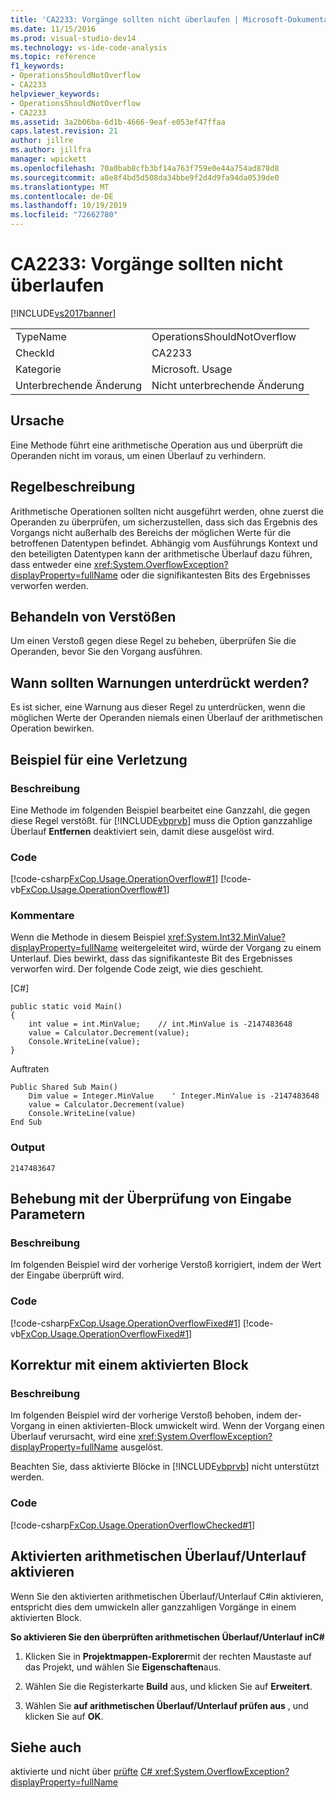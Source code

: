 ```yaml
---
title: 'CA2233: Vorgänge sollten nicht überlaufen | Microsoft-Dokumentation'
ms.date: 11/15/2016
ms.prod: visual-studio-dev14
ms.technology: vs-ide-code-analysis
ms.topic: reference
f1_keywords:
- OperationsShouldNotOverflow
- CA2233
helpviewer_keywords:
- OperationsShouldNotOverflow
- CA2233
ms.assetid: 3a2b06ba-6d1b-4666-9eaf-e053ef47ffaa
caps.latest.revision: 21
author: jillre
ms.author: jillfra
manager: wpickett
ms.openlocfilehash: 70a0bab8cfb3bf14a763f759e0e44a754ad878d8
ms.sourcegitcommit: a8e8f4bd5d508da34bbe9f2d4d9fa94da0539de0
ms.translationtype: MT
ms.contentlocale: de-DE
ms.lasthandoff: 10/19/2019
ms.locfileid: "72662780"
---
```

# <a name="ca2233-operations-should-not-overflow"></a>CA2233: Vorgänge sollten nicht überlaufen
[!INCLUDE[vs2017banner](../includes/vs2017banner.md)]

|||
|-|-|
|TypeName|OperationsShouldNotOverflow|
|CheckId|CA2233|
|Kategorie|Microsoft. Usage|
|Unterbrechende Änderung|Nicht unterbrechende Änderung|

## <a name="cause"></a>Ursache
 Eine Methode führt eine arithmetische Operation aus und überprüft die Operanden nicht im voraus, um einen Überlauf zu verhindern.

## <a name="rule-description"></a>Regelbeschreibung
 Arithmetische Operationen sollten nicht ausgeführt werden, ohne zuerst die Operanden zu überprüfen, um sicherzustellen, dass sich das Ergebnis des Vorgangs nicht außerhalb des Bereichs der möglichen Werte für die betroffenen Datentypen befindet. Abhängig vom Ausführungs Kontext und den beteiligten Datentypen kann der arithmetische Überlauf dazu führen, dass entweder eine <xref:System.OverflowException?displayProperty=fullName> oder die signifikantesten Bits des Ergebnisses verworfen werden.

## <a name="how-to-fix-violations"></a>Behandeln von Verstößen
 Um einen Verstoß gegen diese Regel zu beheben, überprüfen Sie die Operanden, bevor Sie den Vorgang ausführen.

## <a name="when-to-suppress-warnings"></a>Wann sollten Warnungen unterdrückt werden?
 Es ist sicher, eine Warnung aus dieser Regel zu unterdrücken, wenn die möglichen Werte der Operanden niemals einen Überlauf der arithmetischen Operation bewirken.

## <a name="example-of-a-violation"></a>Beispiel für eine Verletzung

### <a name="description"></a>Beschreibung
 Eine Methode im folgenden Beispiel bearbeitet eine Ganzzahl, die gegen diese Regel verstößt. für [!INCLUDE[vbprvb](../includes/vbprvb-md.md)] muss die Option ganzzahlige Überlauf **Entfernen** deaktiviert sein, damit diese ausgelöst wird.

### <a name="code"></a>Code
 [!code-csharp[FxCop.Usage.OperationOverflow#1](../snippets/csharp/VS_Snippets_CodeAnalysis/FxCop.Usage.OperationOverflow/cs/FxCop.Usage.OperationOverflow.cs#1)]
 [!code-vb[FxCop.Usage.OperationOverflow#1](../snippets/visualbasic/VS_Snippets_CodeAnalysis/FxCop.Usage.OperationOverflow/vb/FxCop.Usage.OperationOverflow.vb#1)]

### <a name="comments"></a>Kommentare
 Wenn die Methode in diesem Beispiel <xref:System.Int32.MinValue?displayProperty=fullName> weitergeleitet wird, würde der Vorgang zu einem Unterlauf. Dies bewirkt, dass das signifikanteste Bit des Ergebnisses verworfen wird. Der folgende Code zeigt, wie dies geschieht.

 [C#]

```
public static void Main()
{
    int value = int.MinValue;    // int.MinValue is -2147483648
    value = Calculator.Decrement(value);
    Console.WriteLine(value);
}
```

 Auftraten

```
Public Shared Sub Main()
    Dim value = Integer.MinValue    ' Integer.MinValue is -2147483648
    value = Calculator.Decrement(value)
    Console.WriteLine(value)
End Sub
```

### <a name="output"></a>Output

```
2147483647
```

## <a name="fix-with-input-parameter-validation"></a>Behebung mit der Überprüfung von Eingabe Parametern

### <a name="description"></a>Beschreibung
 Im folgenden Beispiel wird der vorherige Verstoß korrigiert, indem der Wert der Eingabe überprüft wird.

### <a name="code"></a>Code
 [!code-csharp[FxCop.Usage.OperationOverflowFixed#1](../snippets/csharp/VS_Snippets_CodeAnalysis/FxCop.Usage.OperationOverflowFixed/cs/FxCop.Usage.OperationOverflowFixed.cs#1)]
 [!code-vb[FxCop.Usage.OperationOverflowFixed#1](../snippets/visualbasic/VS_Snippets_CodeAnalysis/FxCop.Usage.OperationOverflowFixed/vb/FxCop.Usage.OperationOverflowFixed.vb#1)]

## <a name="fix-with-a-checked-block"></a>Korrektur mit einem aktivierten Block

### <a name="description"></a>Beschreibung
 Im folgenden Beispiel wird der vorherige Verstoß behoben, indem der-Vorgang in einen aktivierten-Block umwickelt wird. Wenn der Vorgang einen Überlauf verursacht, wird eine <xref:System.OverflowException?displayProperty=fullName> ausgelöst.

 Beachten Sie, dass aktivierte Blöcke in [!INCLUDE[vbprvb](../includes/vbprvb-md.md)] nicht unterstützt werden.

### <a name="code"></a>Code
 [!code-csharp[FxCop.Usage.OperationOverflowChecked#1](../snippets/csharp/VS_Snippets_CodeAnalysis/FxCop.Usage.OperationOverflowChecked/cs/FxCop.Usage.OperationOverflowChecked.cs#1)]

## <a name="turn-on-checked-arithmetic-overflowunderflow"></a>Aktivierten arithmetischen Überlauf/Unterlauf aktivieren
 Wenn Sie den aktivierten arithmetischen Überlauf/Unterlauf C#in aktivieren, entspricht dies dem umwickeln aller ganzzahligen Vorgänge in einem aktivierten Block.

 **So aktivieren Sie den überprüften arithmetischen Überlauf/Unterlauf inC#**

1. Klicken Sie in **Projektmappen-Explorer**mit der rechten Maustaste auf das Projekt, und wählen Sie **Eigenschaften**aus.

2. Wählen Sie die Registerkarte **Build** aus, und klicken Sie auf **Erweitert**.

3. Wählen Sie **auf arithmetischen Überlauf/Unterlauf prüfen aus** , und klicken Sie auf **OK**.

## <a name="see-also"></a>Siehe auch
 aktivierte und nicht über [prüfte](https://msdn.microsoft.com/library/a84bc877-2c7f-4396-8735-1ce97c42f35e) [ C# <xref:System.OverflowException?displayProperty=fullName>](https://msdn.microsoft.com/library/0301e31f-22ad-49af-ac3c-d5eae7f0ac43)
